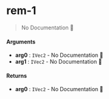 # rem\-1

> No Documentation 🚧

#### Arguments

- **arg0** : `IVec2` \- No Documentation 🚧
- **arg1** : `IVec2` \- No Documentation 🚧

#### Returns

- **arg0** : `IVec2` \- No Documentation 🚧